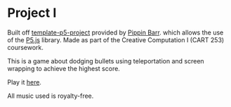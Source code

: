 # Project I

Built off [template-p5-project](https://github.com/pippinbarr/cart253/tree/master/templates/template-p5-project) provided by [Pippin Barr](https://github.com/pippinbarr). which allows the use of the [P5.js](https://p5js.org/) library.
Made as part of the Creative Computation I (CART 253) coursework.

This is a game about dodging bullets using teleportation and screen wrapping to achieve the highest score.

Play it [here](https://atienn.github.io/Personal/P1/).


All music used is royalty-free. 
